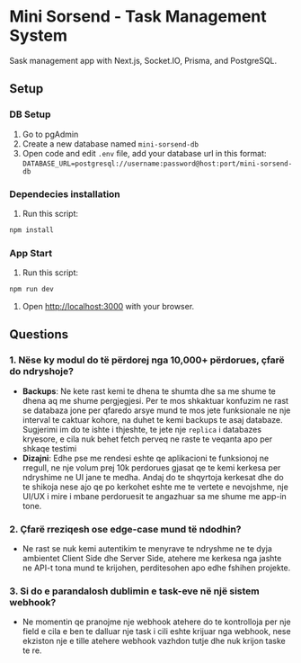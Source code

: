 # Mini Sorsend - Task Management System
Sask management app with Next.js, Socket.IO, Prisma, and PostgreSQL.

## Setup

### DB Setup
1. Go to pgAdmin
2. Create a new database named <code>mini-sorsend-db</code>
3. Open code and edit `.env` file, add your database url in this format: `DATABASE_URL=postgresql://username:password@host:port/mini-sorsend-db`

### Dependecies installation
1. Run this script:
```bash
npm install
```

### App Start
1. Run this script:
```bash
npm run dev
```
1. Open [http://localhost:3000](http://localhost:3000) with your browser.

## Questions

### 1. Nëse ky modul do të përdorej nga 10,000+ përdorues, çfarë do ndryshoje?

- **Backups**: Ne kete rast kemi te dhena te shumta dhe sa me shume te dhena aq me shume pergjegjesi. Per te mos shkaktuar konfuzim ne rast se databaza jone per qfaredo arsye mund te mos jete funksionale ne nje interval te caktuar kohore, na duhet te kemi backups te asaj databaze. Sugjerimi im do te ishte i thjeshte, te jete nje `replica` i databazes kryesore, e cila nuk behet fetch perveq ne raste te veqanta apo per shkaqe testimi
- **Dizajni**: Edhe pse me rendesi eshte qe aplikacioni te funksionoj ne rregull, ne nje volum prej 10k perdorues gjasat qe te kemi kerkesa per ndryshime ne UI jane te medha. Andaj do te shqyrtoja kerkesat dhe do te shikoja nese ajo qe po kerkohet eshte me te vertete e nevojshme, nje UI/UX i mire i mbane perdoruesit te angazhuar sa me shume me app-in tone.

### 2. Çfarë rreziqesh ose edge-case mund të ndodhin?

- Ne rast se nuk kemi autentikim te menyrave te ndryshme ne te dyja ambientet Client Side dhe Server Side, atehere me kerkesa nga jashte ne API-t tona mund te krijohen, perditesohen apo edhe fshihen projekte.

### 3. Si do e parandalosh dublimin e task-eve në një sistem webhook?

- Ne momentin qe pranojme nje webhook atehere do te kontrolloja per nje field e cila e ben te dalluar nje task i cili eshte krijuar nga webhook, nese ekziston nje e tille atehere webhook vazhdon tutje dhe nuk krijon taske te re.